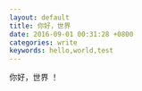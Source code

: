 ```yaml
---
layout: default
title: 你好，世界
date: 2016-09-01 00:31:28 +0800
categories: write
keywords: hello,world,test
---
```

你好，世界 ！
